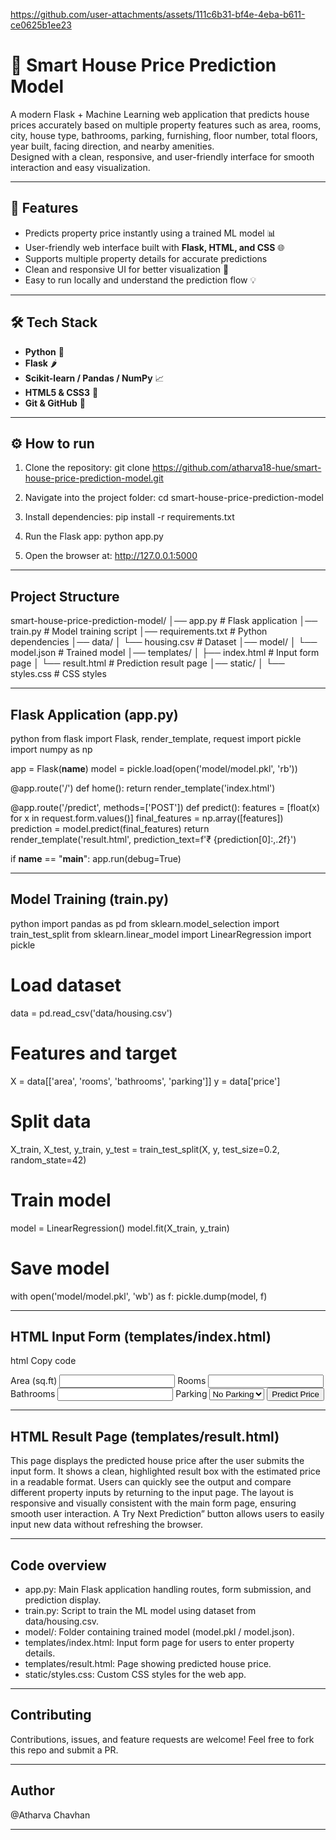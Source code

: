 

https://github.com/user-attachments/assets/111c6b31-bf4e-4eba-b611-ce0625b1ee23

# 🏡 Smart House Price Prediction Model

A modern Flask + Machine Learning web application that predicts house prices accurately based on multiple property features such as area, rooms, city, house type, bathrooms, parking, furnishing, floor number, total floors, year built, facing direction, and nearby amenities.  
Designed with a clean, responsive, and user-friendly interface for smooth interaction and easy visualization.

-----------------------------------------------------------------------------------------------------------------------------

## 🚀 Features
- Predicts property price instantly using a trained ML model 📊  
- User-friendly web interface built with **Flask, HTML, and CSS** 🌐  
- Supports multiple property details for accurate predictions  
- Clean and responsive UI for better visualization 📱  
- Easy to run locally and understand the prediction flow 💡  

-----------------------------------------------------------------------------------------------------------------------------

## 🛠 Tech Stack
- **Python** 🐍  
- **Flask** 🌶  
- **Scikit-learn / Pandas / NumPy** 📈  
- **HTML5 & CSS3** 🎨  
- **Git & GitHub** 🔗  

-----------------------------------------------------------------------------------------------------------------------------

## ⚙️ How to run
1. Clone the repository:
   git clone https://github.com/atharva18-hue/smart-house-price-prediction-model.git

2. Navigate into the project folder:
   cd smart-house-price-prediction-model

3. Install dependencies:
   pip install -r requirements.txt

4. Run the Flask app:
   python app.py

5. Open the browser at:
   http://127.0.0.1:5000

-----------------------------------------------------------------------------------------------------------------------------

## Project Structure

smart-house-price-prediction-model/
│── app.py                 # Flask application
│── train.py               # Model training script
│── requirements.txt       # Python dependencies
│── data/
│   └── housing.csv        # Dataset
│── model/
│   └── model.json         # Trained model
│── templates/
│   ├── index.html         # Input form page
│   └── result.html        # Prediction result page
│── static/
│   └── styles.css         # CSS styles

-----------------------------------------------------------------------------------------------------------------------------

## Flask Application (app.py)
python
from flask import Flask, render_template, request
import pickle
import numpy as np

app = Flask(__name__)
model = pickle.load(open('model/model.pkl', 'rb'))

@app.route('/')
def home():
    return render_template('index.html')

@app.route('/predict', methods=['POST'])
def predict():
    features = [float(x) for x in request.form.values()]
    final_features = np.array([features])
    prediction = model.predict(final_features)
    return render_template('result.html', prediction_text=f'₹ {prediction[0]:,.2f}')

if __name__ == "__main__":
    app.run(debug=True)

-----------------------------------------------------------------------------------------------------------------------------

## Model Training (train.py)
python
import pandas as pd
from sklearn.model_selection import train_test_split
from sklearn.linear_model import LinearRegression
import pickle

# Load dataset
data = pd.read_csv('data/housing.csv')

# Features and target
X = data[['area', 'rooms', 'bathrooms', 'parking']]
y = data['price']

# Split data
X_train, X_test, y_train, y_test = train_test_split(X, y, test_size=0.2, random_state=42)

# Train model
model = LinearRegression()
model.fit(X_train, y_train)

# Save model
with open('model/model.pkl', 'wb') as f:
    pickle.dump(model, f)

-----------------------------------------------------------------------------------------------------------------------------

## HTML Input Form (templates/index.html)
html
Copy code
<form action="/predict" method="post">
    <label>Area (sq.ft)</label>
    <input type="number" name="area" required>
    <label>Rooms</label>
    <input type="number" name="rooms" required>
    <label>Bathrooms</label>
    <input type="number" name="bathrooms" required>
    <label>Parking</label>
    <select name="parking">
        <option>No Parking</option>
        <option>1 Parking</option>
        <option>2 Parking</option>
    </select>
    <button type="submit">Predict Price</button>
</form>

-----------------------------------------------------------------------------------------------------------------------------

## HTML Result Page (templates/result.html)
This page displays the predicted house price after the user submits the input form.
It shows a clean, highlighted result box with the estimated price in a readable format.
Users can quickly see the output and compare different property inputs by returning to the input page.
The layout is responsive and visually consistent with the main form page, ensuring smooth user interaction.
A Try Next Prediction” button allows users to easily input new data without refreshing the browser.

----------------------------------------------------------------------------------------------------------------------------------

## Code overview
- app.py: Main Flask application handling routes, form submission, and prediction display.
- train.py: Script to train the ML model using dataset from data/housing.csv.
- model/: Folder containing trained model (model.pkl / model.json).
- templates/index.html: Input form page for users to enter property details.
- templates/result.html: Page showing predicted house price.
- static/styles.css: Custom CSS styles for the web app.
  
----------------------------------------------------------------------------------------------------------------------------------

 ## Contributing
Contributions, issues, and feature requests are welcome!
Feel free to fork this repo and submit a PR.

-----------------------------------------------------------------------------------------------------------------------------

## Author
@Atharva Chavhan

-----------------------------------------------------------------------------------------------------------------------------
